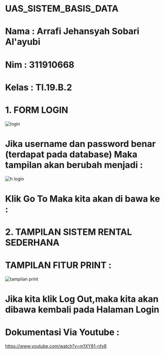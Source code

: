 # UAS_SISTEM_BASIS_DATA

# Nama  : Arrafi Jehansyah Sobari Al'ayubi
# Nim   : 311910668
# Kelas : TI.19.B.2


# 1. FORM LOGIN
![login](https://user-images.githubusercontent.com/81984937/126195141-79775fb5-d33e-4d78-bf24-22ec6b8ee653.JPG)
   #  Jika username dan password benar (terdapat pada database) Maka tampilan akan berubah menjadi :
   ![h login](https://user-images.githubusercontent.com/81984937/126195331-812a32f6-f0bd-4514-adad-8e2e8dc257b1.JPG)
   # Klik Go To Maka kita akan di bawa ke :
# 2. TAMPILAN SISTEM RENTAL SEDERHANA

# TAMPILAN FITUR PRINT :
![tampilan print](https://user-images.githubusercontent.com/81984937/126195797-a71506ef-0666-4a39-b150-094f4cf1f026.JPG)

# Jika kita klik Log Out,maka kita akan dibawa kembali pada Halaman Login

# Dokumentasi Via Youtube :

https://www.youtube.com/watch?v=m1XY81-nfx8
